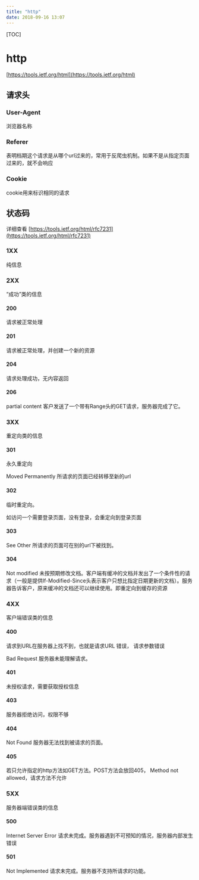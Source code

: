 ```yaml
---
title: "http"
date: 2018-09-16 13:07
---
```



[TOC]


# http

[https://tools.ietf.org/html](https://tools.ietf.org/html)



## 请求头



### User-Agent

浏览器名称



### Referer

表明档期这个请求是从哪个url过来的，常用于反爬虫机制。如果不是从指定页面过来的，就不会响应



### Cookie

cookie用来标识相同的请求





## 状态码

详细查看 [https://tools.ietf.org/html/rfc7231](https://tools.ietf.org/html/rfc7231)





### 1XX

纯信息



### 2XX

“成功”类的信息

#### 200

请求被正常处理



#### 201

请求被正常处理，并创建一个新的资源



#### 204

请求处理成功，无内容返回



#### 206

partial content 客户发送了一个带有Range头的GET请求，服务器完成了它。



### 3XX

重定向类的信息

#### 301

永久重定向

Moved Permanently 所请求的页面已经转移至新的url



#### 302

临时重定向。

如访问一个需要登录页面，没有登录，会重定向到登录页面





#### 303

See Other 所请求的页面可在别的url下被找到。





#### 304

Not modified 未按预期修改文档。客户端有缓冲的文档并发出了一个条件性的请求（一般是提供If-Modified-Since头表示客户只想比指定日期更新的文档）。服务器告诉客户，原来缓冲的文档还可以继续使用。即重定向到缓存的资源





### 4XX

客户端错误类的信息



#### 400

请求到URL在服务器上找不到，也就是请求URL 错误， 请求参数错误

Bad Request 服务器未能理解请求。



#### 401

未授权请求，需要获取授权信息





#### 403

服务器拒绝访问，权限不够



#### 404

Not Found 服务器无法找到被请求的页面。



#### 405 

若只允许指定的http方法如GET方法。POST方法会放回405， Method not allowed，请求方法不允许





### 5XX

服务器端错误类的信息



#### 500

Internet Server Error 请求未完成。服务器遇到不可预知的情况，服务器内部发生错误





#### 501

Not Implemented 请求未完成。服务器不支持所请求的功能。	